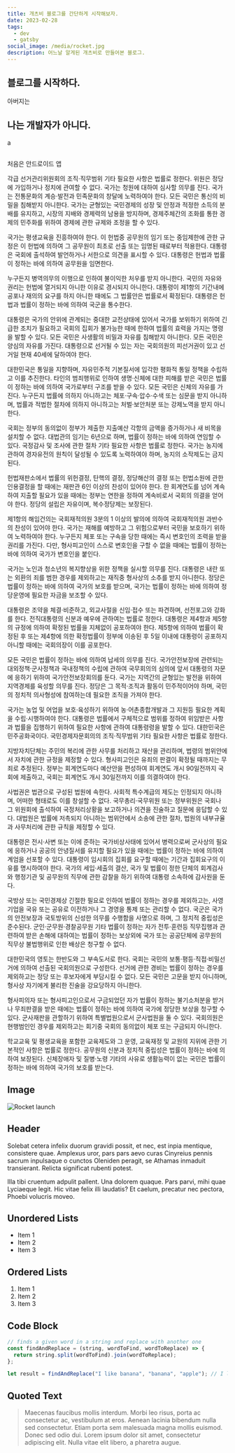 ```yaml
---
title: 개츠비 블로그를 간단하게 시작해보자.
date: 2023-02-28
tags:
  - dev
  - gatsby
social_image: /media/rocket.jpg
description: 어느날 알게된 개츠비로 만들어본 블로그.
---
```


## 블로그를 시작하다.

아버지는

## 나는 개발자가 아니다.

a

##

처음은 안드로이드 앱

각급 선거관리위원회의 조직·직무범위 기타 필요한 사항은 법률로 정한다. 위원은 정당에 가입하거나 정치에 관여할 수 없다. 국가는 청원에 대하여 심사할 의무를 진다. 국가는 전통문화의 계승·발전과 민족문화의 창달에 노력하여야 한다. 모든 국민은 통신의 비밀을 침해받지 아니한다. 국가는 균형있는 국민경제의 성장 및 안정과 적정한 소득의 분배를 유지하고, 시장의 지배와 경제력의 남용을 방지하며, 경제주체간의 조화를 통한 경제의 민주화를 위하여 경제에 관한 규제와 조정을 할 수 있다.

국가는 평생교육을 진흥하여야 한다. 이 헌법중 공무원의 임기 또는 중임제한에 관한 규정은 이 헌법에 의하여 그 공무원이 최초로 선출 또는 임명된 때로부터 적용한다. 대통령은 국회에 출석하여 발언하거나 서한으로 의견을 표시할 수 있다. 대통령은 헌법과 법률이 정하는 바에 의하여 공무원을 임면한다.

누구든지 병역의무의 이행으로 인하여 불이익한 처우를 받지 아니한다. 국민의 자유와 권리는 헌법에 열거되지 아니한 이유로 경시되지 아니한다. 대통령이 제1항의 기간내에 공포나 재의의 요구를 하지 아니한 때에도 그 법률안은 법률로서 확정된다. 대통령은 헌법과 법률이 정하는 바에 의하여 국군을 통수한다.

대통령은 국가의 안위에 관계되는 중대한 교전상태에 있어서 국가를 보위하기 위하여 긴급한 조치가 필요하고 국회의 집회가 불가능한 때에 한하여 법률의 효력을 가지는 명령을 발할 수 있다. 모든 국민은 사생활의 비밀과 자유를 침해받지 아니한다. 모든 국민은 양심의 자유를 가진다. 대통령으로 선거될 수 있는 자는 국회의원의 피선거권이 있고 선거일 현재 40세에 달하여야 한다.

대한민국은 통일을 지향하며, 자유민주적 기본질서에 입각한 평화적 통일 정책을 수립하고 이를 추진한다. 타인의 범죄행위로 인하여 생명·신체에 대한 피해를 받은 국민은 법률이 정하는 바에 의하여 국가로부터 구조를 받을 수 있다. 모든 국민은 신체의 자유를 가진다. 누구든지 법률에 의하지 아니하고는 체포·구속·압수·수색 또는 심문을 받지 아니하며, 법률과 적법한 절차에 의하지 아니하고는 처벌·보안처분 또는 강제노역을 받지 아니한다.

국회는 정부의 동의없이 정부가 제출한 지출예산 각항의 금액을 증가하거나 새 비목을 설치할 수 없다. 대법관의 임기는 6년으로 하며, 법률이 정하는 바에 의하여 연임할 수 있다. 국정감사 및 조사에 관한 절차 기타 필요한 사항은 법률로 정한다. 국가는 농지에 관하여 경자유전의 원칙이 달성될 수 있도록 노력하여야 하며, 농지의 소작제도는 금지된다.

헌법재판소에서 법률의 위헌결정, 탄핵의 결정, 정당해산의 결정 또는 헌법소원에 관한 인용결정을 할 때에는 재판관 6인 이상의 찬성이 있어야 한다. 한 회계연도를 넘어 계속하여 지출할 필요가 있을 때에는 정부는 연한을 정하여 계속비로서 국회의 의결을 얻어야 한다. 정당의 설립은 자유이며, 복수정당제는 보장된다.

제1항의 해임건의는 국회재적의원 3분의 1 이상의 발의에 의하여 국회재적의원 과반수의 찬성이 있어야 한다. 국가는 재해를 예방하고 그 위험으로부터 국민을 보호하기 위하여 노력하여야 한다. 누구든지 체포 또는 구속을 당한 때에는 즉시 변호인의 조력을 받을 권리를 가진다. 다만, 형사피고인이 스스로 변호인을 구할 수 없을 때에는 법률이 정하는 바에 의하여 국가가 변호인을 붙인다.

국가는 노인과 청소년의 복지향상을 위한 정책을 실시할 의무를 진다. 대통령은 내란 또는 외환의 죄를 범한 경우를 제외하고는 재직중 형사상의 소추를 받지 아니한다. 정당은 법률이 정하는 바에 의하여 국가의 보호를 받으며, 국가는 법률이 정하는 바에 의하여 정당운영에 필요한 자금을 보조할 수 있다.

대통령은 조약을 체결·비준하고, 외교사절을 신임·접수 또는 파견하며, 선전포고와 강화를 한다. 전직대통령의 신분과 예우에 관하여는 법률로 정한다. 대통령은 제4항과 제5항의 규정에 의하여 확정된 법률을 지체없이 공포하여야 한다. 제5항에 의하여 법률이 확정된 후 또는 제4항에 의한 확정법률이 정부에 이송된 후 5일 이내에 대통령이 공포하지 아니할 때에는 국회의장이 이를 공포한다.

모든 국민은 법률이 정하는 바에 의하여 납세의 의무를 진다. 국가안전보장에 관련되는 대외정책·군사정책과 국내정책의 수립에 관하여 국무회의의 심의에 앞서 대통령의 자문에 응하기 위하여 국가안전보장회의를 둔다. 국가는 지역간의 균형있는 발전을 위하여 지역경제를 육성할 의무를 진다. 정당은 그 목적·조직과 활동이 민주적이어야 하며, 국민의 정치적 의사형성에 참여하는데 필요한 조직을 가져야 한다.

국가는 농업 및 어업을 보호·육성하기 위하여 농·어촌종합개발과 그 지원등 필요한 계획을 수립·시행하여야 한다. 대통령은 법률에서 구체적으로 범위를 정하여 위임받은 사항과 법률을 집행하기 위하여 필요한 사항에 관하여 대통령령을 발할 수 있다. 대한민국은 민주공화국이다. 국민경제자문회의의 조직·직무범위 기타 필요한 사항은 법률로 정한다.

지방자치단체는 주민의 복리에 관한 사무를 처리하고 재산을 관리하며, 법령의 범위안에서 자치에 관한 규정을 제정할 수 있다. 형사피고인은 유죄의 판결이 확정될 때까지는 무죄로 추정된다. 정부는 회계연도마다 예산안을 편성하여 회계연도 개시 90일전까지 국회에 제출하고, 국회는 회계연도 개시 30일전까지 이를 의결하여야 한다.

사법권은 법관으로 구성된 법원에 속한다. 사회적 특수계급의 제도는 인정되지 아니하며, 어떠한 형태로도 이를 창설할 수 없다. 국무총리·국무위원 또는 정부위원은 국회나 그 위원회에 출석하여 국정처리상황을 보고하거나 의견을 진술하고 질문에 응답할 수 있다. 대법원은 법률에 저촉되지 아니하는 범위안에서 소송에 관한 절차, 법원의 내부규율과 사무처리에 관한 규칙을 제정할 수 있다.

대통령은 전시·사변 또는 이에 준하는 국가비상사태에 있어서 병력으로써 군사상의 필요에 응하거나 공공의 안녕질서를 유지할 필요가 있을 때에는 법률이 정하는 바에 의하여 계엄을 선포할 수 있다. 대통령이 임시회의 집회를 요구할 때에는 기간과 집회요구의 이유를 명시하여야 한다. 국가의 세입·세출의 결산, 국가 및 법률이 정한 단체의 회계검사와 행정기관 및 공무원의 직무에 관한 감찰을 하기 위하여 대통령 소속하에 감사원을 둔다.

국방상 또는 국민경제상 긴절한 필요로 인하여 법률이 정하는 경우를 제외하고는, 사영기업을 국유 또는 공유로 이전하거나 그 경영을 통제 또는 관리할 수 없다. 국군은 국가의 안전보장과 국토방위의 신성한 의무를 수행함을 사명으로 하며, 그 정치적 중립성은 준수된다. 군인·군무원·경찰공무원 기타 법률이 정하는 자가 전투·훈련등 직무집행과 관련하여 받은 손해에 대하여는 법률이 정하는 보상외에 국가 또는 공공단체에 공무원의 직무상 불법행위로 인한 배상은 청구할 수 없다.

대한민국의 영토는 한반도와 그 부속도서로 한다. 국회는 국민의 보통·평등·직접·비밀선거에 의하여 선출된 국회의원으로 구성한다. 선거에 관한 경비는 법률이 정하는 경우를 제외하고는 정당 또는 후보자에게 부담시킬 수 없다. 모든 국민은 고문을 받지 아니하며, 형사상 자기에게 불리한 진술을 강요당하지 아니한다.

형사피의자 또는 형사피고인으로서 구금되었던 자가 법률이 정하는 불기소처분을 받거나 무죄판결을 받은 때에는 법률이 정하는 바에 의하여 국가에 정당한 보상을 청구할 수 있다. 군사재판을 관할하기 위하여 특별법원으로서 군사법원을 둘 수 있다. 국회의원은 현행범인인 경우를 제외하고는 회기중 국회의 동의없이 체포 또는 구금되지 아니한다.

학교교육 및 평생교육을 포함한 교육제도와 그 운영, 교육재정 및 교원의 지위에 관한 기본적인 사항은 법률로 정한다. 공무원의 신분과 정치적 중립성은 법률이 정하는 바에 의하여 보장된다. 신체장애자 및 질병·노령 기타의 사유로 생활능력이 없는 국민은 법률이 정하는 바에 의하여 국가의 보호를 받는다.

## Image

![Rocket launch](/media/rocket.jpg)

## Header

Solebat cetera infelix duorum gravidi possit, et nec, est inpia mentique, consistere quae. Amplexus uror, pars pars aevo curas Cinyreius
pennis sacrum inpulsaque o cunctos Oleniden peragit, se Athamas inmaduit
transierant. Relicta significat rubenti potest.

Illa tibi cruentum adpulit pallent. Una dolorem quaque. Pars parvi, mihi quae
Lyciaeque legit. Hic vitae felix illi laudatis? Et caelum, precatur nec pectora,
Phoebi volucris moveo.

## Unordered Lists

- Item 1
- Item 2
- Item 3

## Ordered Lists

1. Item 1
2. Item 2
3. Item 3

## Code Block

```javascript
// finds a given word in a string and replace with another one
const findAndReplace = (string, wordToFind, wordToReplace) => {
  return string.split(wordToFind).join(wordToReplace);
};

let result = findAndReplace("I like banana", "banana", "apple"); // I like apple
```

## Quoted Text

> Maecenas faucibus mollis interdum. Morbi leo risus, porta ac consectetur ac, vestibulum at eros. Aenean lacinia bibendum nulla sed consectetur. Etiam porta sem malesuada magna mollis euismod. Donec sed odio dui. Lorem ipsum dolor sit amet, consectetur adipiscing elit. Nulla vitae elit libero, a pharetra augue.
